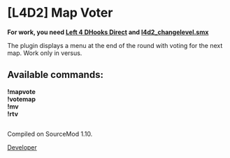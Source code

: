 # [L4D2] Map Voter

**For work, you need [Left 4 DHooks Direct](https://forums.alliedmods.net/showthread.php?t=321696) and [l4d2_changelevel.smx](https://forums.alliedmods.net/showthread.php?t=319156)**

The plugin displays a menu at the end of the round with voting for the next map.
Work only in versus.

## Available commands:
__!mapvote__  
__!votemap__  
__!mv__  
__!rtv__  
##
Compiled on SourceMod 1.10.

[Developer](https://vk.com/pa4h1337)
